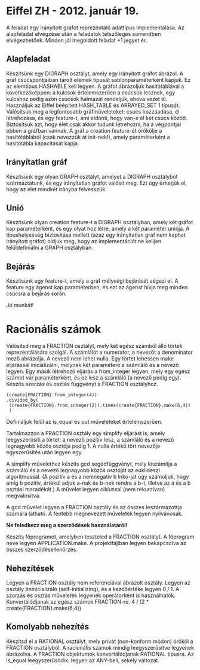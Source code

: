 # Eiffel ZH - 2012. január 19.

A feladat egy irányított gráfot reprezentáló adattípus implementálása. Az alapfeladat elvégzése után a
feladatok tetszőleges sorrendben elvégezhetőek. Minden jól megoldott feladat +1 jegyet ér.

## Alapfeladat

Készítsünk egy DIGRAPH osztályt, amely egy irányított gráfot ábrázol. A gráf csúcspontjaiban tárolt elemek
típusát sablonparaméterként kapjuk. Ez az elemtípus HASHABLE kell legyen. A gráfot ábrázoljuk hasítótáblával
a következőképpen: a kulcsok értelemszerűen a csúcsok lesznek, egy kulcshoz pedig azon csúcsok halmazát
rendeljük, ahova vezet él. Használjuk az Eiffel beépített HASH_TABLE és ARRAYED_SET 1
 típusát.
Valósítsuk meg a legfontosabb gráfműveleteket: csúcs hozzáadása, él létrehozása, és egy feature-t, ami
eldönti, hogy van-e él két csúcs között.
Biztosítsuk azt, hogy élet csak akkor tudunk létrehozni, ha a végpontjai ebben a gráfban vannak.
A gráf a creation feature-ét örökölje a hasítótáblából (csak nevezzük át init-nek!), amely
paraméterként a hasítótábla kapacitását kapja.

## Irányítatlan gráf
Készítsünk egy olyan GRAPH osztályt, amelyet a DIGRAPH osztályból származtatunk, és egy irányítatlan gráfot
valósít meg. Ezt úgy érhetjük el, hogy az élet mindkét irányba felvesszük.

## Unió
Készítsünk olyan creation feature-t a DIGRAPH osztályban, amely két gráfot kap paraméterként, és egy olyat
hoz létre, amely a két paraméter uniója. A típushelyesség biztosítása mellett (azaz egy irányítatlan gráf nem
kaphat irányított gráfot) oldjuk meg, hogy az implementációt ne kelljen felüldefiniálni a GRAPH osztályban.

## Bejárás
Készítsünk egy feature-t, amely a gráf mélységi bejárását végezi el. A feature egy ágenst kap paraméterben,
és ezt az ágenst hívja meg minden csúcsra a bejárás során.

Jó munkát!


# Racionális számok

Valósítsd meg a FRACTION osztályt, mely két egész számból álló törtek reprezentálására szolgál. A számlálót a
numerator, a nevezőt a denominator mező ábrázolja. A nevező nem lehet nulla. Egy törtet lehessen make
eljárással inicializálni, melynek két paramétere a számláló és a nevező legyen. Egy másik létrehozó eljárás a
from_integer legyen, mely egy egész számot vár paraméterként, és ez lesz a számláló (a nevező pedig egy).
Készíts szorzás és osztás függvényt a FRACTION osztályhoz.
```
(create{FRACTION}.from_integer(4))
.divided_by(
 (create{FRACTION}.from_integer(2)).times(create{FRACTION}.make(6,4))
 )
```
Definiáljuk felül az is_equal és out műveleteket értelemszerűen.

Tartalmazzon a FRACTION osztály egy simplify eljárást is, amely leegyszerűsíti a törtet: a nevező pozitív lesz,
a számláló és a nevező legnagyobb közös osztója pedig 1. A nulla értékű tört nevezője egyszerűsítés után
legyen egy.

A simplify művelethez készíts gcd segédfüggvényt, mely kiszámítja a számláló és a nevező legnagyobb
közös osztóját az euklideszi algoritmussal. (A pozitív a és a nemnegatív b lnko-ját úgy számoljuk, hogy amíg
b pozitív, értékül adjuk a-nak és b-nek rendre a b-t, illetve az a és a b osztási maradékát.) A művelet legyen
ciklussal (nem rekurzívan) megvalósítva.

A gcd művelet legyen a FRACTION osztály és az összes leszármazottja számára látható. A fentebb megnevezett
műveletek legyen nyilvánosak.

**Ne feledkezz meg a szerződések használatáról!**

Készíts főprogramot, amelyben teszteled a FRACTION osztályt. A főprogram neve legyen APPLICATION.make. A
projektfájlban legyen bekapcsolva az összes szerződésellenőrzés.

## Nehezítések

Legyen a FRACTION osztály nem referenciával ábrázolt osztály.
Legyen az osztály öninicializáló (self-initializing), és a kezdőértéke legyen 0 / 1.
A szorzás és osztás műveletek legyenek operátorként is használhatók.
Konvertálódjanak az egész számok FRACTION-re.
4 / (2 * create{FRACTION}.make(6,4))

## Komolyabb nehezítés

Készítsd el a RATIONAL osztályt, mely privát (non-konform módon) örököl a FRACTION osztályból. A racionális
számok mindig leegyszerűsítve legyenek ábrázolva. A FRACTION objektumok konvertálódjanak RATIONAL
típusra. Az is_equal leegyszerűsödik: legyen az ANY-beli, sekély változat.
